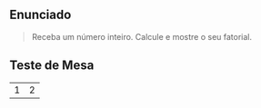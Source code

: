 ## Enunciado

> Receba um número inteiro. Calcule e mostre o seu fatorial.

## Teste de Mesa

| | |
| --- | --- |
| 1 | 2 |